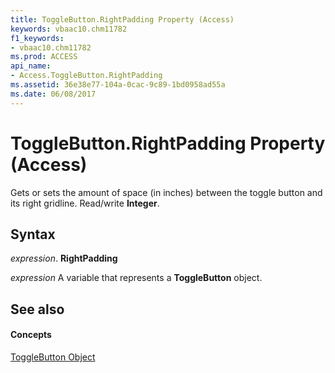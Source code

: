 ```yaml
---
title: ToggleButton.RightPadding Property (Access)
keywords: vbaac10.chm11782
f1_keywords:
- vbaac10.chm11782
ms.prod: ACCESS
api_name:
- Access.ToggleButton.RightPadding
ms.assetid: 36e38e77-104a-0cac-9c89-1bd0958ad55a
ms.date: 06/08/2017
---
```



# ToggleButton.RightPadding Property (Access)

Gets or sets the amount of space (in inches) between the toggle button and its right gridline. Read/write  **Integer**.


## Syntax

 _expression_. **RightPadding**

 _expression_ A variable that represents a **ToggleButton** object.


## See also


#### Concepts


[ToggleButton Object](togglebutton-object-access.md)

